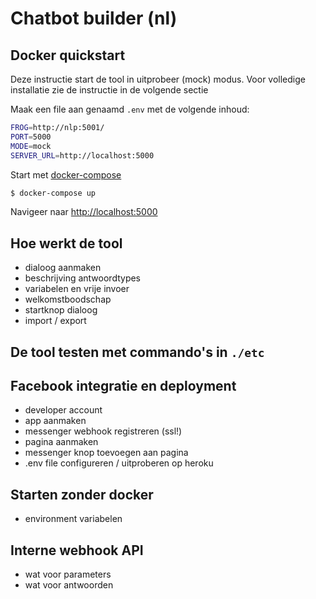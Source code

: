# Chatbot builder (nl)

## Docker quickstart

Deze instructie start de tool in uitprobeer (mock) modus. Voor volledige installatie zie de instructie in de volgende sectie

Maak een file aan genaamd ```.env``` met de volgende inhoud:
```sh
FROG=http://nlp:5001/
PORT=5000
MODE=mock
SERVER_URL=http://localhost:5000
```

Start met [docker-compose](https://docs.docker.com/compose/install/)
```sh
$ docker-compose up 
```

Navigeer naar [http://localhost:5000](http://localhost:5000)

## Hoe werkt de tool

- dialoog aanmaken
- beschrijving antwoordtypes
- variabelen en vrije invoer
- welkomstboodschap
- startknop dialoog
- import / export

## De tool testen met commando's in ```./etc```


## Facebook integratie en deployment

- developer account
- app aanmaken
- messenger webhook registreren (ssl!)
- pagina aanmaken
- messenger knop toevoegen aan pagina
- .env file configureren / uitproberen op heroku

## Starten zonder docker

- environment variabelen


## Interne webhook API

- wat voor parameters
- wat voor antwoorden
